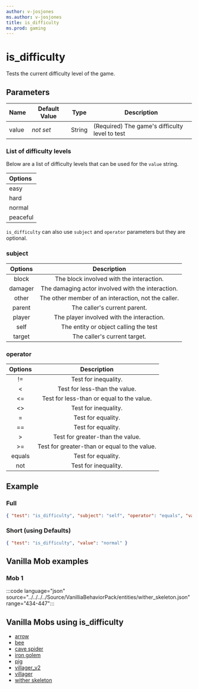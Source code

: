 ```yaml
---
author: v-josjones
ms.author: v-josjones
title: is_difficulty
ms.prod: gaming
---
```


# is_difficulty

Tests the current difficulty level of the game.

## Parameters


|Name |Default Value  |Type  |Description  |
|---------|---------|---------|---------|
|value |*not set* |String |(Required) The game's difficulty level to test |

### List of difficulty levels

Below are a list of difficulty levels that can be used for the `value` string.

| Options|
|:-----------|
| easy|  
| hard|  
| normal|  
| peaceful|  

`is_difficulty` can also use `subject` and `operator` parameters but they are optional.

### subject

| Options| Description |
|:-----------:|:-----------:|
| block| The block involved with the interaction. |
| damager| The damaging actor involved with the interaction. |
| other| The other member of an interaction, not the caller. |
| parent| The caller's current parent. |
| player| The player involved with the interaction. |
| self| The entity or object calling the test |
| target| The caller's current target. |

### operator

| Options| Description |
|:-----------:|:-----------:|
| !=| Test for inequality. |
| <| Test for less-than the value. |
| <=| Test for less-than or equal to the value. |
| <>| Test for inequality. |
| =| Test for equality. |
| ==| Test for equality. |
| >| Test for greater-than the value. |
| >=| Test for greater-than or equal to the value. |
| equals| Test for equality. |
| not| Test for inequality. |

## Example

### Full

```json
{ "test": "is_difficulty", "subject": "self", "operator": "equals", "value": "normal" }
```

### Short (using Defaults)

```json
{ "test": "is_difficulty", "value": "normal" }
```

## Vanilla Mob examples

### Mob 1

:::code language="json" source="../../../../Source/VanilliaBehaviorPack/entities/wither_skeleton.json" range="434-447":::

## Vanilla Mobs using is_difficulty

- [arrow](../../../../Source/VanillaBehaviorPack_Snippets/entities/arrow.md)
- [bee](../../../../Source/VanillaBehaviorPack_Snippets/entities/bee.md)
- [cave spider](../../../../Source/VanillaBehaviorPack_Snippets/entities/cave_spider.md)
- [iron golem](../../../../Source/VanilliaFilterPack/entities/iron_golem.md)
- [pig](../../../../Source/VanillaBehaviorPack_Snippets/entities/pig.md)
- [villager_v2](../../../../Source/VanillaBehaviorPack_Snippets/entities/villager_v2.md)
- [villager](../../../../Source/VanillaBehaviorPack_Snippets/entities/villager.md)
- [wither skeleton](../../../../Source/VanillaBehaviorPack_Snippets/entities/wither_skeleton.md)